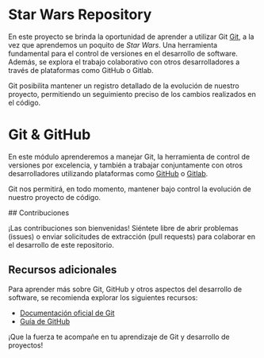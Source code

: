 # Star Wars Repository

En este proyecto se brinda la oportunidad de aprender a utilizar Git [Git](https://git-scm.com), a la vez que aprendemos un poquito de *Star Wars*. Una herramienta fundamental para el control de versiones en el desarrollo de software. Además, se explora el trabajo colaborativo con otros desarrolladores a través de plataformas como GitHub o Gitlab.

Git posibilita mantener un registro detallado de la evolución de nuestro proyecto, permitiendo un seguimiento preciso de los cambios realizados en el código.

# Git & GitHub

En este módulo aprenderemos a manejar Git, la herramienta de control de versiones por excelencia, y también a trabajar conjuntamente con otros desarrolladores utilizando plataformas como [GitHub](https://github.com) o [Gitlab](https://gitlab.com).

Git nos permitirá, en todo momento, mantener bajo control la evolución de nuestro proyecto de código.

## Contribuciones

¡Las contribuciones son bienvenidas! Siéntete libre de abrir problemas (issues) o enviar solicitudes de extracción (pull requests) para colaborar en el desarrollo de este repositorio.

## Recursos adicionales

Para aprender más sobre Git, GitHub y otros aspectos del desarrollo de software, se recomienda explorar los siguientes recursos:

- [Documentación oficial de Git](https://git-scm.com/doc)
- [Guía de GitHub](https://guides.github.com/)

¡Que la fuerza te acompañe en tu aprendizaje de Git y desarrollo de proyectos!
